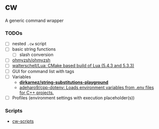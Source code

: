 cw
==
A generic command wrapper

### TODOs
- [ ] nested `.cw` script
- [ ] basic string functions
  - [ ] slash conversion
- [ ] [ohmyzsh/ohmyzsh](https://github.com/ohmyzsh/ohmyzsh)
- [ ] [walterschell/Lua: CMake based build of Lua (5.4.3 and 5.3.3)](https://github.com/walterschell/Lua)
- [ ] GUI for command list with tags
- [ ] Variables
  - [**dirkarnez/string-substitutions-playground**](https://github.com/dirkarnez/string-substitutions-playground)
  - [adeharo9/cpp-dotenv: Loads environment variables from .env files for C++ projects.](https://github.com/adeharo9/cpp-dotenv#variable-resolution)
- [ ] Profiles (environment settings with execution placeholder(s)) 
### Scripts
- [cw-scripts](https://github.com/dirkarnez/cw-scripts)
